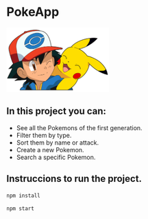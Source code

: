 # PokeApp

<p align="left">
  <img height="150" src="./pokemon.png" />
</p>

## In this project you can:

- See all the Pokemons of the first generation.
- Filter them by type.
- Sort them by name or attack.
- Create a new Pokemon.
- Search a specific Pokemon.

## Instruccions to run the project.

```javascript
npm install
```

```javascript
npm start
```
